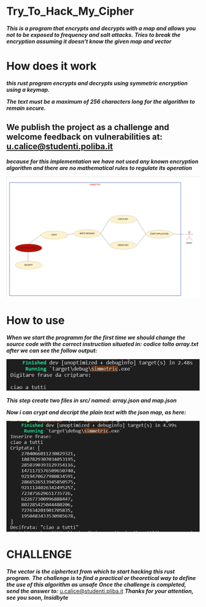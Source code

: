 # Try_To_Hack_My_Cipher
***This is a program that encrypts and decrypts with a map and allows you not to be exposed to frequency and salt attacks.***
***Tries to break the encryption assuming it doesn't know the given map and vector***

# How does it work
***this rust program encrypts and decrypts using symmetric encryption using a keymap.***

***The text must be a maximum of 256 characters long for the algorithm to remain secure.***

## We publish the project as a challenge and welcome feedback on vulnerabilities at: u.calice@studenti.poliba.it

***because for this implementation we have not used any known encryption algorithm and there are no mathematical rules to regulate its operation***

![Screenshot](IMG/GITSIMMETRIC.png)

# How to use
***When we start the programm for the first time we should change the source code with the correct instruction situated in:***
***codice tolto array.txt***
***after we can see the follow output:***

![Screenshot](IMG/GITSIMMETRICOUT1.png)

***This step create two files in src/ named: array.json and map.json***

***Now i can crypt and decript the plain text with the json map, as here:***

![Screenshot](IMG/GITSIMMETRICOUT2.png)

# CHALLENGE

***The vector is the ciphertext from which to start hacking this rust program.***
***The challenge is to find a practical or theoretical way to define the use of this algorithm as unsafe***
***Once the challenge is completed, send the answer to:***
u.calice@studenti.pliba.it
***Thanks for your attention, see you soon, Insidbyte***
